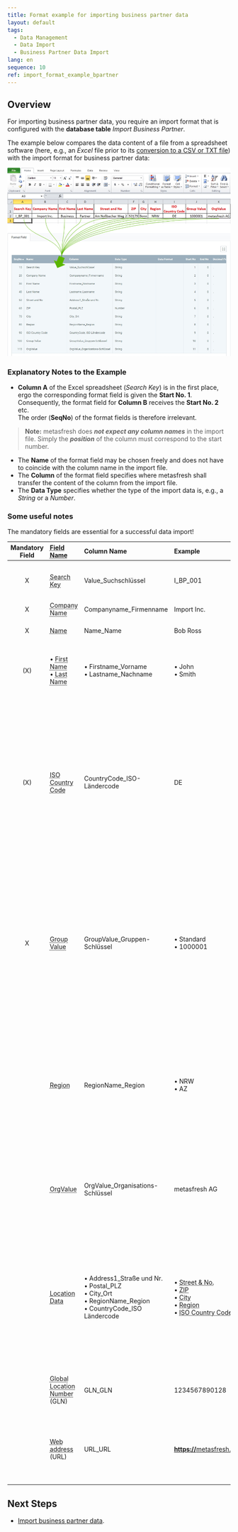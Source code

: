 ```yaml
---
title: Format example for importing business partner data
layout: default
tags:
  - Data Management
  - Data Import
  - Business Partner Data Import
lang: en
sequence: 10
ref: import_format_example_bpartner
---
```


## Overview
For importing business partner data, you require an import format that is configured with the **database table** *Import Business Partner*.

The example below compares the data content of a file from a spreadsheet software (here, e.g., an *Excel* file prior to its [conversion to a CSV or TXT file](Import_file_useful_tips)) with the import format for business partner data:

![](assets/BPartner_import_Excel_table_Format.png)

### Explanatory Notes to the Example
- **Column A** of the Excel spreadsheet (*Search Key*) is in the first place, ergo the corresponding format field is given the **Start No. 1**. Consequently, the format field for **Column B** receives the **Start No. 2** etc.<br> The order (**SeqNo**) of the format fields is therefore irrelevant.
 >**Note:** metasfresh does ***not expect any column names*** in the import file. Simply the ***position*** of the column must correspond to the start number.

- The **Name** of the format field may be chosen freely and does not have to coincide with the column name in the import file.
- The **Column** of the format field specifies where metasfresh shall transfer the content of the column from the import file.
- The **Data Type** specifies whether the type of the import data is, e.g., a *String* or a *Number*.

### Some useful notes
The mandatory fields are essential for a successful data import!

| Mandatory Field | <abbr title="Hover your cursor over the field name to see the corresponding column name.">Field Name</abbr> | Column Name | Example | Note |
| :---: | :--- | :--- | :--- | :--- |
| X | <abbr title="Value_Suchschlüssel">Search Key</abbr> | Value_Suchschlüssel | I_BP_001 | Business partner search key (unique alphanumeric string) |
| X | <abbr title="Companyname_Firmenname">Company Name</abbr> | Companyname_Firmenname | Import Inc. | Company name |
| X | <abbr title="Name_Name">Name</abbr> | Name_Name | Bob Ross | Partner name (for individuals) |
| (X) | •&nbsp;<abbr title="Firstname_Vorname">First Name</abbr><br> •&nbsp;<abbr title="Lastname_Nachname">Last Name</abbr> | •&nbsp;Firstname_Vorname<br> •&nbsp;Lastname_Nachname | •&nbsp;John<br> •&nbsp;Smith | This information is only required in connection with **contacts** to be imported. |
| (X) | <abbr title="CountryCode_ISO-Ländercode">ISO Country Code</abbr> | CountryCode_ISO-Ländercode | DE | DE = Germany (Ger.: _**De**utschland_)<br> Two-letter country code (in acc. with ISO 3166-1 alpha-2).<br>This information is only required in connection with addresses to be imported.<br> (*You can look up the ISO country code under "[Country, Region](Menu)" in the menu.*) |
| X | <abbr title="GroupValue_Gruppen-Schlüssel">Group Value</abbr> | GroupValue_Gruppen-Schlüssel	| •&nbsp;Standard<br> •&nbsp;1000001 | **Search Key** of the business partner group.<br> ***Attention:*** Not the name!<br> First add the business partner group and then use the search key here.<br> (*You can look up the search key in the respective entry under "[Business Partner Group](Menu)" in the menu.*) |
|  | <abbr title="RegionName_Region">Region</abbr> | RegionName_Region | •&nbsp;NRW<br> •&nbsp;AZ | NRW = **N**orth **R**hine-**W**estphalia<br> AZ = **A**ri**z**ona<br> (*You can look up the acronym (**Name**) of a region under the record tab "Region" of the respective country entry under "[Country, Region](Menu)" in the menu.*) |
|  | <abbr title="OrgValue_Organisations-Schlüssel">OrgValue</abbr> | OrgValue_Organisations-Schlüssel | metasfresh AG | **Search Key** of the organization.<br> ***Attention:*** Not the name!<br> (*You can look up the search key under "[Organization](Menu)" in the menu.*) |
|  | <abbr title="See examples &#8594;">Location Data</abbr> | •&nbsp;Address1_Straße und Nr.<br> •&nbsp;Postal_PLZ<br> •&nbsp;City_Ort<br> •&nbsp;RegionName_Region<br> •&nbsp;CountryCode_ISO Ländercode | •&nbsp;<abbr title="Address1_Straße und Nr.">Street & No.</abbr><br> •&nbsp;<abbr title="Postal_PLZ">ZIP</abbr><br> •&nbsp;<abbr title="City_Ort">City</abbr><br> •&nbsp;<abbr title="RegionName_Region">Region</abbr><br> •&nbsp;<abbr title="CountryCode_ISO Ländercode">ISO Country Code</abbr> | For [location data](Add_address_tab) to be imported, at least **City** and **ISO Country Code** must be provided.<br><br> Location data, such as **Street & House No.**, **ZIP** or **Region**, will not be imported unless both **City** and **ISO Country Code** are provided. |
|  | <abbr title="GLN_GLN">Global Location Number</abbr> (GLN) | GLN_GLN | 1234567890128 | In order to import a **GLN**, both **City** and **ISO Country Code** are required. |
|  | <abbr title="URL_URL">Web address</abbr> (URL) | URL_URL | <a href="https://metasfresh.com/en/" title="metasfresh Homepage" target="blank"><strong>https://</strong>metasfresh.com/</a> | For a **URL** to work after import, make sure it begins with the Internet protocol acronym (e.g., `https://`). |

## Next Steps
- [Import business partner data](Import_bpartner_data).
